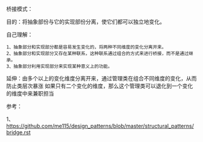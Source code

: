 桥接模式：

目的：将抽象部份与它的实现部份分离，使它们都可以独立地变化。

自己理解：

    1、抽象部分和实现部分都是容易发生变化的，将两种不同维度的变化分离开来。
    2、抽象部分和实现部分又存在某种联系，这种联系通过组合的方式来进行桥接，而不是通过继承。
    3、抽象部分利用实现部分来实现某种意义上的功能。

延伸：由多个以上的变化维度分离开来，通过管理类在组合不同维度的变化，从而防止类层次暴涨
     如果只有二个变化的维度，那么这个管理类可以退化到一个变化的维度中来兼职担当

参考：

1、https://github.com/me115/design_patterns/blob/master/structural_patterns/bridge.rst
